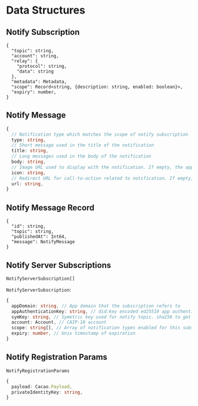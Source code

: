 # Data Structures

## Notify Subscription

```jsonc
{
  "topic": string,
  "account": string,
  "relay": {
    "protocol": string,
    "data": string
  },  
  "metadata": Metadata,
  "scope": Record<string, {description: string, enabled: boolean}>,
  "expiry": number,
}
```

## Notify Message

```typescript
{
  // Notification type which matches the scope of notify subscription
  type: string,
  // Short message used in the title of the notification
  title: string,
  // Long messages used in the body of the notification
  body: string,
  // Image URL used to display with the notification. If empty, the app's icon from Notify Config is used instead
  icon: string,
  // Redirect URL for call-to-action related to notification. If empty, do not redirect
  url: string,
}
```

## Notify Message Record

```jsonc
{
  "id": string,
  "topic": string,
  "publishedAt": Int64,
  "message": NotifyMessage
}
```

## Notify Server Subscriptions

```jsonc
NotifyServerSubscription[]
```

`NotifyServerSubscription`:
```typescript
{
  appDomain: string, // App domain that the subscription refers to
  appAuthenticationKey: string, // did:key encoded ed25519 app authentication key
  symKey: string, // Symetric key used for notify topic. sha256 to get notify topic to manage the subscription and call wc_notifySubscriptionUpdate and wc_notifySubscriptionDelete
  account: Account, // CAIP-10 account
  scope: string[], // Array of notification types enabled for this subscription
  expiry: number, // Unix timestamp of expiration
}
```

## Notify Registration Params
`NotifyRegistrationParams`
```typescript
{
  payload: Cacao.Payload,
  privateIdentityKey: string,
}

```
